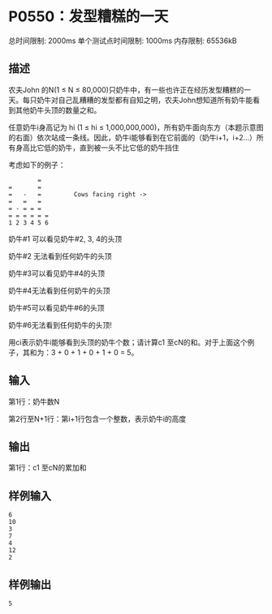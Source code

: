 # P0550：发型糟糕的一天
总时间限制: 2000ms 单个测试点时间限制: 1000ms 内存限制: 65536kB
## 描述
农夫John 的N(1 ≤ N ≤ 80,000)只奶牛中，有一些也许正在经历发型糟糕的一天。每只奶牛对自己乱糟糟的发型都有自知之明，农夫John想知道所有奶牛能看到其他奶牛头顶的数量之和。


任意奶牛i身高记为 hi (1 ≤ hi ≤ 1,000,000,000)，所有奶牛面向东方（本题示意图的右面）依次站成一条线。因此，奶牛i能够看到在它前面的（奶牛i+1，i+2…）所有身高比它低的奶牛，直到被一头不比它低的奶牛挡住


考虑如下的例子：

            =
    =       =
    =   -   =         Cows facing right ->
    =   =   =
    = - = = =
    = = = = = =
    1 2 3 4 5 6

奶牛#1 可以看见奶牛#2, 3, 4的头顶


奶牛#2 无法看到任何奶牛的头顶


奶牛#3可以看见奶牛#4的头顶


奶牛#4无法看到任何奶牛的头顶


奶牛#5可以看见奶牛#6的头顶


奶牛#6无法看到任何奶牛的头顶!


用ci表示奶牛i能够看到头顶的奶牛个数；请计算c1 至cN的和。对于上面这个例子，其和为：3 + 0 + 1 + 0 + 1 + 0 = 5。
## 输入
第1行：奶牛数N

第2行至N+1行：第i+1行包含一个整数，表示奶牛i的高度

## 输出
第1行：c1 至cN的累加和

## 样例输入
    6
    10
    3
    7
    4
    12
    2

## 样例输出
    5
